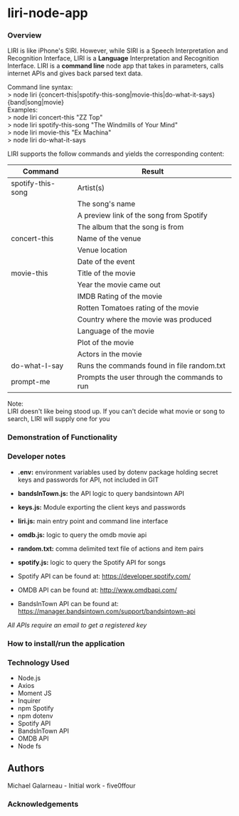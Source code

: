 # liri-node-app  

### Overview  
LIRI is like iPhone's SIRI. However, while SIRI is a Speech Interpretation and Recognition Interface, LIRI is a __Language__ Interpretation and Recognition Interface. LIRI is a __command line__ node app that takes in parameters, calls internet APIs and gives back parsed text data.
  
Command line syntax:   
        > node liri {concert-this|spotify-this-song|movie-this|do-what-it-says} {band|song|movie}  
Examples:  
        > node liri concert-this "ZZ Top"  
        > node liri spotify-this-song "The Windmills of Your Mind"  
        > node liri movie-this "Ex Machina"  
        > node liri do-what-it-says  
  
LIRI supports the follow commands and yields the corresponding content:
  
| Command           | Result                                       |
| ----------------- | -------------------------------------------- |
| spotify-this-song | Artist(s)                                    |
|                   | The song's name                              |
|                   | A preview link of the song from Spotify      |
|                   | The album that the song is from              |
| concert-this      | Name of the venue                            |
|                   | Venue location                               |
|                   | Date of the event                            |
| movie-this        | Title of the movie                           |
|                   | Year the movie came out                      |
|                   | IMDB Rating of the movie                     |
|                   | Rotten Tomatoes rating of the movie          |
|                   | Country where the movie was produced         |
|                   | Language of the movie                        |
|                   | Plot of the movie                            |
|                   | Actors in the movie                          |
| do-what-I-say     | Runs the commands found in file random.txt   |
| prompt-me         | Prompts the user through the commands to run |
   
Note:  
        LIRI doesn't like being stood up.  If you can't decide what movie or song to search,  LIRI will supply one for you  

### Demonstration of Functionality  

### Developer notes  
- **.env:**  environment variables used by dotenv package holding secret keys and passwords for API, not included in GIT
- **bandsInTown.js:** the API logic to query bandsintown API  
- **keys.js:**  Module exporting the client keys and passwords
- **liri.js:**  main entry point and command line interface  
- **omdb.js:**  logic to query the omdb movie api  
- **random.txt:**  comma delimited text file of actions and item pairs  
- **spotify.js:**  logic to query the Spotify API for songs   
  
- Spotify API can be found at:  https://developer.spotify.com/
- OMDB API can be found at: http://www.omdbapi.com/    
- BandsInTown API can be found at: https://manager.bandsintown.com/support/bandsintown-api
  
*All APIs require an email to get a registered key*  
  
### How to install/run the application  
  
### Technology Used  
- Node.js  
- Axios  
- Moment JS  
- Inquirer  
- npm Spotify  
- npm dotenv  
- Spotify API  
- BandsInTown API  
- OMDB API  
- Node fs  
 
## Authors  
Michael Galarneau - Initial work - five0ffour  
  
### Acknowledgements  
  